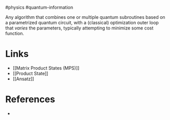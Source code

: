 #physics #quantum-information 

Any algorithm that combines one or multiple quantum subroutines based on a parametrized quantum circuit, with a (classical) optimization outer loop that *varies* the parameters, typically attempting to minimize some cost function.
# Links
- [[Matrix Product States (MPS)]]
- [[Product State]]
- [[Ansatz]]

# References
- 